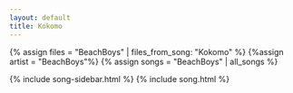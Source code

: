 ```yaml
---
layout: default
title: Kokomo
---
```


{% assign files = "BeachBoys" | files_from_song: "Kokomo" %}
{%assign artist = "BeachBoys"%}
{% assign songs = "BeachBoys" | all_songs %}

{% include song-sidebar.html %}
{% include song.html %}
